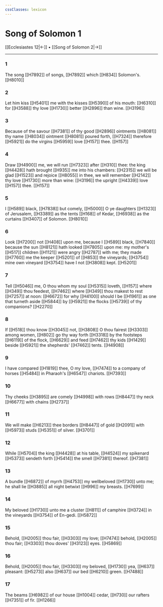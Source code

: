 ```yaml
---
cssClasses: lexicon
---
```

# Song of Solomon 1

[[Ecclesiastes 12|←]] • [[Song of Solomon 2|→]]

---

### 1
The song [[H7892]] of songs, [[H7892]] which [[H834]] Solomon's. [[H8010]]

### 2
Let him kiss [[H5401]] me with the kisses [[H5390]] of his mouth: [[H6310]] for [[H3588]] thy love [[H1730]] better [[H2896]] than wine. [[H3196]]

### 3
Because of the savour [[H7381]] of thy good [[H2896]] ointments [[H8081]] thy name [[H8034]] ointment [[H8081]] poured forth, [[H7324]] therefore [[H5921]] do the virgins [[H5959]] love [[H157]] thee. [[H157]]

### 4
Draw [[H4900]] me, we will run [[H7323]] after [[H310]] thee: the king [[H4428]] hath brought [[H935]] me into his chambers: [[H2315]] we will be glad [[H1523]] and rejoice [[H8055]] in thee, we will remember [[H2142]] thy love [[H1730]] more than wine: [[H3196]] the upright [[H4339]] love [[H157]] thee. [[H157]]

### 5
I [[H589]] black, [[H7838]] but comely, [[H5000]] O ye daughters [[H1323]] of Jerusalem, [[H3389]] as the tents [[H168]] of Kedar, [[H6938]] as the curtains [[H3407]] of Solomon. [[H8010]]

### 6
Look [[H7200]] not [[H408]] upon me, because I [[H589]] black, [[H7840]] because the sun [[H8121]] hath looked [[H7805]] upon me: my mother's [[H517]] children [[H1121]] were angry [[H2787]] with me; they made [[H7760]] me the keeper [[H5201]]  of [[H853]] the vineyards; [[H3754]] mine own vineyard [[H3754]] have I not [[H3808]] kept. [[H5201]]

### 7
Tell [[H5046]] me, O thou whom my soul [[H5315]] loveth, [[H157]] where [[H349]] thou feedest, [[H7462]] where [[H349]] thou makest to rest [[H7257]] at noon: [[H6672]] for why [[H4100]] should I be [[H1961]] as one that turneth aside [[H5844]] by [[H5921]] the flocks [[H5739]] of thy companions? [[H2270]]

### 8
If [[H518]] thou know [[H3045]] not, [[H3808]] O thou fairest [[H3303]] among women, [[H802]] go thy way forth [[H3318]] by the footsteps [[H6119]] of the flock, [[H6629]] and feed [[H7462]] thy kids [[H1429]] beside [[H5921]] the shepherds' [[H7462]] tents. [[H4908]]

### 9
I have compared [[H1819]] thee, O my love, [[H7474]] to a company of horses [[H5484]] in Pharaoh's [[H6547]] chariots. [[H7393]]

### 10
Thy cheeks [[H3895]] are comely [[H4998]] with rows [[H8447]] thy neck [[H6677]] with chains [[H2737]]

### 11
We will make [[H6213]] thee borders [[H8447]] of gold [[H2091]] with [[H5973]] studs [[H5351]] of silver. [[H3701]]

### 12
While [[H5704]] the king [[H4428]] at his table, [[H4524]] my spikenard [[H5373]] sendeth forth [[H5414]] the smell [[H7381]] thereof. [[H7381]]

### 13
A bundle [[H6872]] of myrrh [[H4753]] my wellbeloved [[H1730]] unto me; he shall lie [[H3885]] all night betwixt [[H996]] my breasts. [[H7699]]

### 14
My beloved [[H1730]] unto me a cluster [[H811]] of camphire [[H3724]] in the vineyards [[H3754]] of En-gedi. [[H5872]]

### 15
Behold, [[H2005]] thou fair, [[H3303]] my love; [[H7474]] behold, [[H2005]] thou fair; [[H3303]] thou doves' [[H3123]] eyes. [[H5869]]

### 16
Behold, [[H2005]] thou fair, [[H3303]] my beloved, [[H1730]] yea, [[H637]] pleasant: [[H5273]] also [[H637]] our bed [[H6210]] green. [[H7488]]

### 17
The beams [[H6982]] of our house [[H1004]] cedar, [[H730]] our rafters [[H7351]] of fir. [[H1266]]